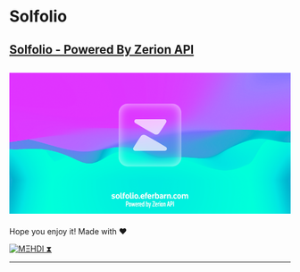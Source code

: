# Solfolio
[Solfolio - Powered By Zerion API](https://solfolio.eferbarn.com/)
---
![/SOLFOLIO](/public/BNR.png)
---

Hope you enjoy it!
Made with ❤️

[![MΞHDI ⧗](https://img.shields.io/badge/M%CE%9EHDI-Zerion-darkblue)](https://link.zerion.io/)

---
